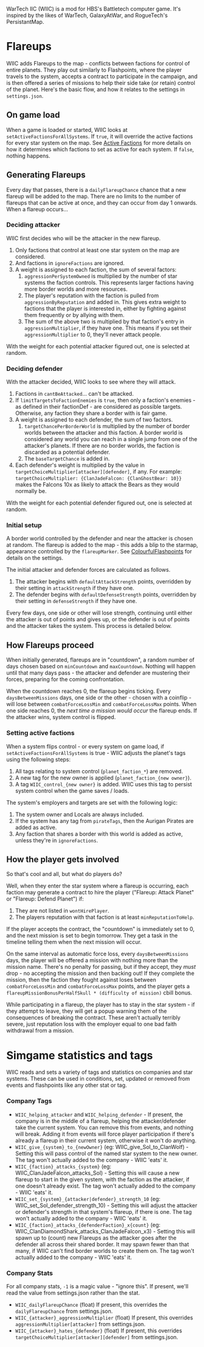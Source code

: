 WarTech IIC (WIIC) is a mod for HBS's Battletech computer game. It's inspired by the likes of WarTech, GalaxyAtWar, and RogueTech's PersistantMap.

# Flareups
WIIC adds Flareups to the map - conflicts between factions for control of entire planets. They play out similarly to Flashpoints, where the player travels to the system, accepts a contract to participate in the campaign, and is then offered a series of missions to help their side take (or retain) control of the planet. Here's the basic flow, and how it relates to the settings in `settings.json`.

## On game load
When a game is loaded or started, WIIC looks at `setActiveFactionsForAllSystems`. If `true`, it will override the active factions for every star system on the map. See [Active Factions](#setting-active-factions) for more details on how it determines which factions to set as active for each system. If `false`, nothing happens.

## Generating Flareups
Every day that passes, there is a `dailyFlareupChance` chance that a new flareup will be added to the map. There are no limits to the number of flareups that can be active at once, and they can occur from day 1 onwards. When a flareup occurs...

### Deciding attacker
WIIC first decides who will be the attacker in the new flareup.
1) Only factions that control at least one star system on the map are considered.
2) And factions in `ignoreFactions` are ignored.
3) A weight is assigned to each faction, the sum of several factors:
    1) `aggressionPerSystemOwned` is multiplied by the number of star systems the faction controls. This represents larger factions having more border worlds and more resources.
    2) The player's reputation with the faction is pulled from `aggressionByReputation` and added in. This gives extra weight to factions that the player is interested in, either by fighting against them frequently or by allying with them.
    3) The sum of the above two is multiplied by that faction's entry in `aggressionMultiplier`, if they have one. This means if you set their `aggressionMultiplier` to 0, they'll never attack people.

With the weight for each potential attacker figured out, one is selected at random.

### Deciding defender
With the attacker decided, WIIC looks to see where they will attack.
1) Factions in `cantBeAttacked`... can't be attacked.
2) If `limitTargetsToFactionEnemies` is `true`, then only a faction's enemies - as defined in their factionDef - are considered as possible targets. Otherwise, any faction they share a border with is fair game.
3) A weight is assigned to each defender, the sum of two factors.
    1) `targetChancePerBorderWorld` is multiplied by the number of border worlds between the attacker and this faction. A border world is considered any world you can reach in a single jump from one of the attacker's planets. If there are no border worlds, the faction is discarded as a potential defender.
    2) The `baseTargetChance` is added in.
4) Each defender's weight is multiplied by the value in `targetChoiceMultiplier[attacker][defender]`, if any. For example: `targetChoiceMultiplier: {ClanJadeFalcon: {ClanGhostBear: 10}}` makes the Falcons 10x as likely to attack the Bears as they would normally be.

With the weight for each potential defender figured out, one is selected at random.

### Initial setup
A border world controlled by the defender and near the attacker is chosen at random. The flareup is added to the map - this adds a blip to the starmap, appearance controlled by the `flareupMarker`. See [ColourfulFlashpoints](https://github.com/wmtorode/ColourfulFlashPoints) for details on the settings.

The initial attacker and defender forces are calculated as follows.
1) The attacker begins with `defaultAttackStrength` points, overridden by their setting in `attackStrength` if they have one.
2) The defender begins with `defaultDefenseStrength` points, overridden by their setting in `defenseStrength` if they have one.

Every few days, one side or other will lose strength, continuing until either the attacker is out of points and gives up, or the defender is out of points and the attacker takes the system. This process is detailed below.

## How Flareups proceed
When initially generated, flareups are in "countdown", a random number of days chosen based on `minCountdown` and `maxCountdown`. Nothing will happen until that many days pass - the attacker and defender are mustering their forces, preparing for the coming confrontation.

When the countdown reaches 0, the flareup begins ticking. Every `daysBetweenMissions` days, one side or the other - chosen with a coinflip - will lose between `combatForceLossMin` and `combatForceLossMax` points. When one side reaches 0, the *next time a mission would occur* the flareup ends. If the attacker wins, system control is flipped.

### Setting active factions
When a system flips control - or every system on game load, if `setActiveFactionsForAllSystems` is true - WIIC adjusts the planet's tags using the following steps:
1) All tags relating to system control (`planet_faction_*`) are removed.
2) A new tag for the new owner is applied (`planet_faction_{new owner}`).
3) A tag `WIIC_control_{new owner}` is added. WIIC uses this tag to persist system control when the game saves / loads.

The system's employers and targets are set with the following logic:
1) The system owner and Locals are always included.
2) If the system has any tag from `pirateTags`, then the Aurigan Pirates are added as active.
3) Any faction that shares a border with this world is added as active, unless they're in `ignoreFactions`.

## How the player gets involved
So that's cool and all, but what do players do?

Well, when they enter the star system where a flareup is occurring, each faction may generate a contract to hire the player ("Flareup: Attack Planet" or "Flareup: Defend Planet") if:
1) They are not listed in `wontHirePlayer`.
2) The players reputation with that faction is at least `minReputationToHelp`.

If the player accepts the contract, the "countdown" is immediately set to 0, and the next mission is set to begin tomorrow. They get a task in the timeline telling them when the next mission will occur.

On the same interval as automatic force loss, every `daysBetweenMissions` days, the player will be offered a mission with nothing more than the mission name. There's no penalty for passing, but if they accept, they *must* drop - no accepting the mission and then backing out! If they complete the mission, then the faction they fought against loses between `combatForceLossMin` and `combatForceLossMax` points, and the player gets a `flareupMissionBonusPerHalfSkull * (difficulty of mission)` cbill bonus.

While participating in a flareup, the player has to stay in the star system - if they attempt to leave, they will get a popup warning them of the consequences of breaking the contract. These aren't actually terribly severe, just reputation loss with the employer equal to one bad faith withdrawal from a mission.

# Simgame statistics and tags
WIIC reads and sets a variety of tags and statistics on companies and star systems. These can be used in conditions, set, updated or removed from events and flashpoints like any other stat or tag.

### Company Tags
* `WIIC_helping_attacker` and `WIIC_helping_defender` - If present, the company is in the middle of a flareup, helping the attacker/defender take the current system. You can remove this from events, and nothing will break. Adding it from events will force player participation if there's already a flareup in their current system, otherwise it won't do anything.
* `WIIC_give_{system}_to_{newOwner}` (eg: WIIC_give_Sol_to_ClanWolf) - Setting this will pass control of the named star system to the new owner. The tag won't actually added to the company - WIIC 'eats' it.
* `WIIC_{faction}_attacks_{system}` (eg: WIIC_ClanJadeFalcon_attacks_Sol) - Setting this will cause a new flareup to start in the given system, with the faction as the attacker, if one doesn't already exist. The tag won't actually added to the company - WIIC 'eats' it.
* `WIIC_set_{system}_{attacker|defender}_strength_10` (eg: WIIC_set_Sol_defender_strength_10) - Setting this will adjust the attacker or defender's strength in that system's flareup, if there is one. The tag won't actually added to the company - WIIC 'eats' it.
* `WIIC_{faction}_attacks_{defenderFaction}_x{count}` (eg: WIIC_ClanDiamondShark_attacks_ClanJadeFalcon_x3) - Setting this will spawn up to (count) new Flareups as the attacker goes after the defender all across their shared border. It may spawn fewer than that many, if WIIC can't find border worlds to create them on. The tag won't actually added to the company - WIIC 'eats' it.

### Company Stats
For all company stats, `-1` is a magic value - "ignore this". If present, we'll read the value from settings.json rather than the stat.

* `WIIC_dailyFlareupChance` (float) If present, this overrides the `dailyFlareupChance` from settings.json.
* `WIIC_{attacker}_aggressionMultiplier` (float) If present, this overrides `aggressionMultiplier[attacker]` from settings.json.
* `WIIC_{attacker}_hates_{defender}` (float) If present, this overrides `targetChoiceMultiplier[attacker][defender]` from settings.json.
